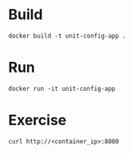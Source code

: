 # Build

```
docker build -t unit-config-app .
```

# Run

```
docker run -it unit-config-app
```

# Exercise

```
curl http://<container_ip>:8080
```
